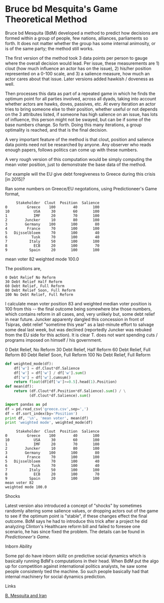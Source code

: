 # Bruce bd Mesquita's Game Theoretical Method

Bruce bd Mesquita (BdM) developed a method to predict how decisions
are formed within a group of people, few nations, alliances,
parliaments so forth. It does not matter whether the group has some
internal animosity, or is of the same party; the method still works.

The first version of the method took 3 data points per person to gauge
where the overall decision would lead. Per issue, these measurements
are 1) clout (how much influence an actor has on the issue), 2)
his/her position represented on a 0-100 scale, and 3) a salience
measure, how much an actor cares about that issue. Later versions
added hawkish / doveness as well.

Then processes this data as part of a repeated game in which he finds
the optimum point for all parties involved, across all dyads, taking
into account whether actors are hawks, doves, passives, etc. At every
iteration an actor tries to bring someone else to their position,
whether useful or not depends on the 3 attributes listed, if someone
has high salience on an issue, has lots of influence, this person
might not be swayed, but can be if some of the base numbers change. So
forth. Doing this many iterations, a group optimality is reached, and
that is the final decision.

A very important feature of the method is that clout, position and
salience data points need not be researched by anyone. Any observer
who reads enough papers, follows politics can come up with these
numbers.

A very rough version of this computation would be simply computing the
mean voter position, just to demonstrate the base data of the method.

For example will the EU give debt foregiveness to Greece during this crisis [in 2015]?

Ran some numbers on Greece/EU negotations, using Predictioneer's Game format,

```
     Stakeholder  Clout  Position  Salience
0         Greece    100        40       100
10           USA     30        60       100
1            IMF     20        70       100
2        Juncker     10        80       100
3        Germany    100       100        80
4         France     70       100       100
5   Dijsselbloem     70       100        40
6           Tusk     70       100        40
7          Italy     50       100       100
8            ECB     20       100        70
9          Spain     20       100       100 
```

mean voter 82
weighted mode 100.0

The positions are,

```
0 Debt Relief No Reform
30 Debt Relief Half Reform
60 Debt Relief, Full Reform
80 Debt Relief Soon, Full Reform
100 No Debt Relief, Full Reform
```

I calculate mean voter position 83 and weighted median voter position
is 100 from this -- the final outcome being somewhere btw those
numbers, which contains reform in all cases, and, very unlikely but,
some debt relief in near future. Juncker apparenty dangled this
concession in front of Tsipras, debt relief "sometime this year" as a
last-minute effort to salvage some deal last week, but was declined
(reportedly Juncker was rebuked from the EU side for this action). It
is clear T. does not want spending cuts / programs imposed on himself
/ his government.

0 Debt Relief, No Reform
30 Debt Relief, Half Reform
60 Debt Relief, Full Reform
80 Debt Relief Soon, Full Reform
100 No Debt Relief, Full Reform

```python
def weighted_mode(df):
    df['w'] = df.Clout*df.Salience 
    df['w'] = df['w'] / df['w'].sum()
    df['w'] = df['w'].cumsum()
    return float(df[df['w']>=0.5].head(1).Position)    
def mean(df):
    return (df.Clout*df.Position*df.Salience).sum() / \
           (df.Clout*df.Salience).sum()
```


```python
import pandas as pd
df = pd.read_csv('greece.csv',sep=',')
df = df.sort_index(by='Position')
print df, '\n', 'mean voter', mean(df)
print 'weighted mode', weighted_mode(df)
```

```text
     Stakeholder  Clout  Position  Salience
0         Greece    100        40       100
10           USA     30        60       100
1            IMF     20        70       100
2        Juncker     10        80       100
3        Germany    100       100        80
4         France     70       100       100
5   Dijsselbloem     70       100        40
6           Tusk     70       100        40
7          Italy     50       100       100
8            ECB     20       100        70
9          Spain     20       100       100 
mean voter 82
weighted mode 100.0
```

Shocks

Latest version also introduced a concept of "shocks" by sometimes
randomly altering some salience values, or dropping actors out of the
game to see if the optimum point is "stable", if these changes effect
the final outcome. BdM says he had to introduce this trick after a
project he did analyzing Clinton's Healthcare reform bill and failed
to foresee one scenario, he has since fixed the problem. The details
can be found in *Predictioneer's Game*.

Inborn Ability

Some ppl do have inborn skillz on predictive social dynamics which is
basically running BdM's computations in their head. When BdM put the
algo up for competition against international politics analysts, he
saw some people consistenly tied the machine. So such people basically
had that internal machinery for social dynamics prediction.

Links

[B. Mesquita and Iran](../../2015/04/mesquita-iran.md)

